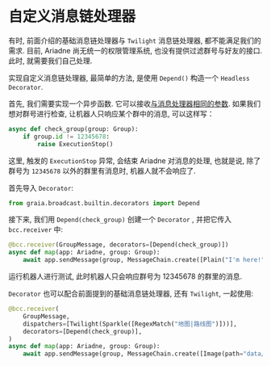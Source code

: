 # 自定义消息链处理器

有时, 前面介绍的基础消息链处理器与 `Twilight` 消息链处理器, 都不能满足我们的需求. 目前, Ariadne 尚无统一的权限管理系统, 也没有提供过滤群号与好友的接口. 此时, 就需要我们自己处理.

实现自定义消息链处理器, 最简单的方法, 是使用 `Depend()` 构造一个 `Headless Decorator`.

首先, 我们需要实现一个异步函数. 它可以接收[与消息处理器相同的参数](/basic/param-type/). 如果我们想对群号进行检查, 让机器人只响应某个群中的消息, 可以这样写：

```python
async def check_group(group: Group):
    if group.id != 12345678:
        raise ExecutionStop()
```

这里, 触发的 `ExecutionStop` 异常, 会结束 Ariadne 对消息的处理, 也就是说, 除了群号为 `12345678` 以外的群里有消息时, 机器人就不会响应了.

首先导入 `Decorator`:

```python
from graia.broadcast.builtin.decorators import Depend
```

接下来, 我们用 `Depend(check_group)` 创建一个 `Decorator` , 并把它传入 `bcc.receiver` 中:

```python
@bcc.receiver(GroupMessage, decorators=[Depend(check_group)])
async def map(app: Ariadne, group: Group):
    await app.sendMessage(group, MessageChain.create([Plain("I'm here!")]))
```

运行机器人进行测试, 此时机器人只会响应群号为 12345678 的群里的消息.

`Decorator` 也可以配合前面提到的基础消息链处理器, 还有 `Twilight`, 一起使用:

```python
@bcc.receiver(
    GroupMessage,
    dispatchers=[Twilight(Sparkle([RegexMatch("地图|路线图")]))],
    decorators=[Depend(check_group)],
)
async def map(app: Ariadne, group: Group):
    await app.sendMessage(group, MessageChain.create([Image(path="data/map.jpg")]))
```

